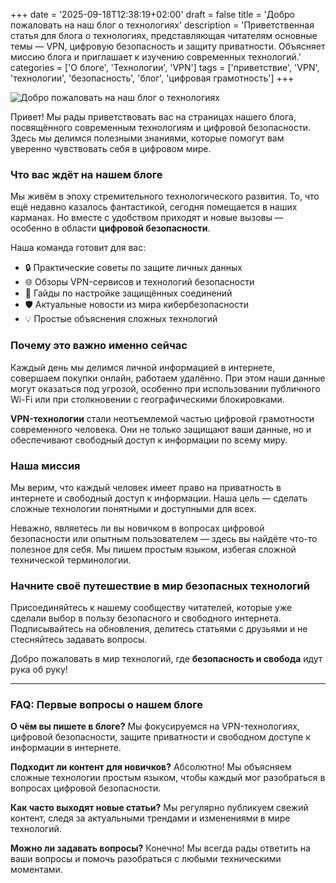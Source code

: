 +++
date = '2025-09-18T12:38:19+02:00'
draft = false
title = 'Добро пожаловать на наш блог о технологиях'
description = 'Приветственная статья для блога о технологиях, представляющая читателям основные темы — VPN, цифровую безопасность и защиту приватности. Объясняет миссию блога и приглашает к изучению современных технологий.'
categories = ['О блоге', 'Технологии', 'VPN']
tags = ['приветствие', 'VPN', 'технологии', 'безопасность', 'блог', 'цифровая грамотность']
+++

![Добро пожаловать на наш блог о технологиях](https://imagestoring.fra1.cdn.digitaloceanspaces.com/42d20b11-d851-4595-86b8-2e85fe966db4.png)


Привет! Мы рады приветствовать вас на страницах нашего блога, посвящённого современным технологиям и цифровой безопасности. Здесь мы делимся полезными знаниями, которые помогут вам уверенно чувствовать себя в цифровом мире.

### Что вас ждёт на нашем блоге

Мы живём в эпоху стремительного технологического развития. То, что ещё недавно казалось фантастикой, сегодня помещается в наших карманах. Но вместе с удобством приходят и новые вызовы — особенно в области **цифровой безопасности**.


Наша команда готовит для вас:

- 🔒 Практические советы по защите личных данных
- 🌐 Обзоры VPN-сервисов и технологий безопасности  
- 📱 Гайды по настройке защищённых соединений
- 🛡️ Актуальные новости из мира кибербезопасности
- 💡 Простые объяснения сложных технологий

### Почему это важно именно сейчас

Каждый день мы делимся личной информацией в интернете, совершаем покупки онлайн, работаем удалённо. При этом наши данные могут оказаться под угрозой, особенно при использовании публичного Wi-Fi или при столкновении с географическими блокировками.


**VPN-технологии** стали неотъемлемой частью цифровой грамотности современного человека. Они не только защищают ваши данные, но и обеспечивают свободный доступ к информации по всему миру.

### Наша миссия

Мы верим, что каждый человек имеет право на приватность в интернете и свободный доступ к информации. Наша цель — сделать сложные технологии понятными и доступными для всех.


Неважно, являетесь ли вы новичком в вопросах цифровой безопасности или опытным пользователем — здесь вы найдёте что-то полезное для себя. Мы пишем простым языком, избегая сложной технической терминологии.

### Начните своё путешествие в мир безопасных технологий

Присоединяйтесь к нашему сообществу читателей, которые уже сделали выбор в пользу безопасного и свободного интернета. Подписывайтесь на обновления, делитесь статьями с друзьями и не стесняйтесь задавать вопросы.


Добро пожаловать в мир технологий, где **безопасность и свобода** идут рука об руку!

---

### FAQ: Первые вопросы о нашем блоге

**О чём вы пишете в блоге?**
Мы фокусируемся на VPN-технологиях, цифровой безопасности, защите приватности и свободном доступе к информации в интернете.

**Подходит ли контент для новичков?**
Абсолютно! Мы объясняем сложные технологии простым языком, чтобы каждый мог разобраться в вопросах цифровой безопасности.

**Как часто выходят новые статьи?**
Мы регулярно публикуем свежий контент, следя за актуальными трендами и изменениями в мире технологий.

**Можно ли задавать вопросы?**
Конечно! Мы всегда рады ответить на ваши вопросы и помочь разобраться с любыми техническими моментами.